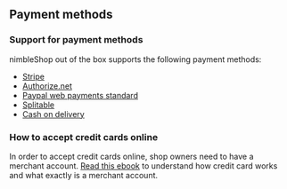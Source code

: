 ## Payment methods ##

### Support for payment methods ###

nimbleShop out of the box supports the following payment methods:

* [Stripe][1]
* [Authorize.net][2]
* [Paypal web payments standard][3]
* [Splitable][4]
* [Cash on delivery][5]

### How to accept credit cards online ###

In order to accept credit cards online, shop owners need to have a merchant account. [Read this ebook][6] to understand how credit card works and what exactly is a merchant account.

[1]: http://nimbleshop.org/stripe.html 
[2]: http://nimbleshop.org/authorizedotnet.html
[3]: http://nimbleshop.org/paypalwp.html
[4]: http://nimbleshop.org/splitable.html
[5]: http://nimbleshop.org/cod.html
[6]: http://ebooks.bigbinary.com/blog/home